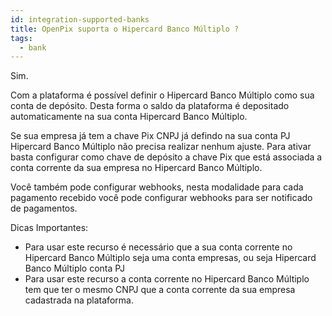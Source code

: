 ```yaml
---
id: integration-supported-banks
title: OpenPix suporta o Hipercard Banco Múltiplo ?
tags:
  - bank
---
```


Sim.

Com a plataforma é possível definir o Hipercard Banco Múltiplo como sua conta de depósito. Desta forma o saldo da plataforma é depositado automaticamente na sua conta Hipercard Banco Múltiplo.

Se sua empresa já tem a chave Pix CNPJ já defindo na sua conta PJ Hipercard Banco Múltiplo não precisa realizar nenhum ajuste. Para ativar basta configurar como chave de depósito a chave Pix que está associada a conta corrente da sua empresa no Hipercard Banco Múltiplo.

Você também pode configurar webhooks, nesta modalidade para cada pagamento recebido você pode configurar webhooks para ser notificado de pagamentos.

Dicas Importantes:

- Para usar este recurso é necessário que a sua conta corrente no Hipercard Banco Múltiplo seja uma conta empresas, ou seja Hipercard Banco Múltiplo conta PJ
- Para usar este recurso a conta corrente no Hipercard Banco Múltiplo tem que ter o mesmo CNPJ que a conta corrente da sua empresa cadastrada na plataforma.
